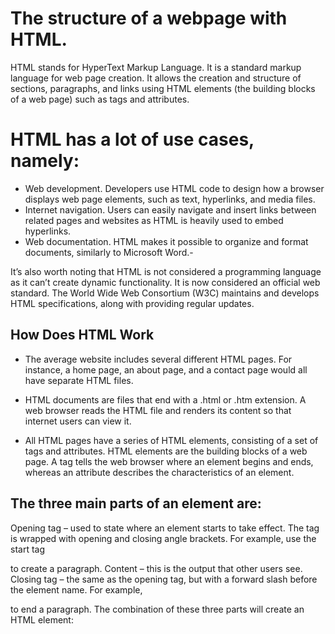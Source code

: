 # **The structure of a webpage with HTML.**
HTML stands for HyperText Markup Language. It is a standard markup language for web page creation. It allows the creation and structure of sections, paragraphs, and links using HTML elements (the building blocks of a web page) such as tags and attributes. 

# **HTML has a lot of use cases, namely:**
- Web development. Developers use HTML code to design how a browser displays web page elements, such as text, hyperlinks, and media files. 
- Internet navigation. Users can easily navigate and insert links between related pages and websites as HTML is heavily used to embed hyperlinks. 
- Web documentation. HTML makes it possible to organize and format documents, similarly to Microsoft Word.- 

It’s also worth noting that HTML is not considered a programming language as it can’t create dynamic functionality. It is now considered an official web standard. The World Wide Web Consortium (W3C) maintains and develops HTML specifications, along with providing regular updates. 

## **How Does HTML Work**
- The average website includes several different HTML pages. For instance, a home page, an about page, and a contact page would all have separate HTML files.

- HTML documents are files that end with a .html or .htm extension. A web browser reads the HTML file and renders its content so that internet users can view it.

- All HTML pages have a series of HTML elements, consisting of a set of tags and attributes. HTML elements are the building blocks of a web page. A tag tells the web browser where an element begins and ends, whereas an attribute describes the characteristics of an element. 

## **The three main parts of an element are:** 

Opening tag – used to state where an element starts to take effect. The tag is wrapped with opening and closing angle brackets. For example, use the start tag <p> to create a paragraph. 
Content – this is the output that other users see. 
Closing tag – the same as the opening tag, but with a forward slash before the element name. For example, </p> to end a paragraph. 
The combination of these three parts will create an HTML element:














